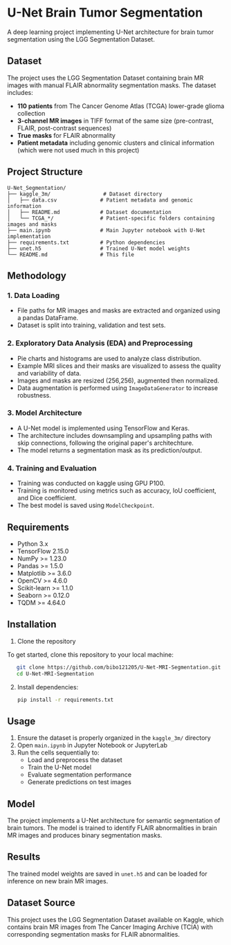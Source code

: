 # U-Net Brain Tumor Segmentation

A deep learning project implementing U-Net architecture for brain tumor segmentation using the LGG Segmentation Dataset.

## Dataset

The project uses the LGG Segmentation Dataset containing brain MR images with manual FLAIR abnormality segmentation masks. The dataset includes:

- **110 patients** from The Cancer Genome Atlas (TCGA) lower-grade glioma collection
- **3-channel MR images** in TIFF format of the same size (pre-contrast, FLAIR, post-contrast sequences)
- **True masks** for FLAIR abnormality
- **Patient metadata** including genomic clusters and clinical information (which were not used much in this project)

## Project Structure

```
U-Net_Segmentation/
├── kaggle_3m/                 # Dataset directory
│   ├── data.csv              # Patient metadata and genomic information
│   ├── README.md             # Dataset documentation
│   └── TCGA_*/               # Patient-specific folders containing images and masks
├── main.ipynb                # Main Jupyter notebook with U-Net implementation
├── requirements.txt          # Python dependencies
├── unet.h5                   # Trained U-Net model weights
└── README.md                 # This file
```

## Methodology

### 1. Data Loading
- File paths for MR images and masks are extracted and organized using a pandas DataFrame.
- Dataset is split into training, validation and test sets.

### 2. Exploratory Data Analysis (EDA) and Preprocessing
- Pie charts and histograms are used to analyze class distribution.
- Example MRI slices and their masks are visualized to assess the quality and variability of data.
- Images and masks are resized (256,256), augmented then normalized.
- Data augmentation is performed using `ImageDataGenerator` to increase robustness.

### 3. Model Architecture
- A U-Net model is implemented using TensorFlow and Keras.
- The architecture includes downsampling and upsampling paths with skip connections, following the original paper's architechture.
- The model returns a segmentation mask as its prediction/output.

### 4. Training and Evaluation
- Training was conducted on kaggle using GPU P100.
- Training is monitored using metrics such as accuracy, IoU coefficient, and Dice coefficient.
- The best model is saved using `ModelCheckpoint`.

## Requirements

- Python 3.x
- TensorFlow 2.15.0
- NumPy >= 1.23.0
- Pandas >= 1.5.0
- Matplotlib >= 3.6.0
- OpenCV >= 4.6.0
- Scikit-learn >= 1.1.0
- Seaborn >= 0.12.0
- TQDM >= 4.64.0

## Installation

1. Clone the repository

To get started, clone this repository to your local machine:

```bash
   git clone https://github.com/bibo121205/U-Net-MRI-Segmentation.git
   cd U-Net-MRI-Segmentation
```

2. Install dependencies:
   ```bash
   pip install -r requirements.txt
   ```

## Usage

1. Ensure the dataset is properly organized in the `kaggle_3m/` directory
2. Open `main.ipynb` in Jupyter Notebook or JupyterLab
3. Run the cells sequentially to:
   - Load and preprocess the dataset
   - Train the U-Net model
   - Evaluate segmentation performance
   - Generate predictions on test images

## Model

The project implements a U-Net architecture for semantic segmentation of brain tumors. The model is trained to identify FLAIR abnormalities in brain MR images and produces binary segmentation masks.

## Results

The trained model weights are saved in `unet.h5` and can be loaded for inference on new brain MR images.

## Dataset Source

This project uses the LGG Segmentation Dataset available on Kaggle, which contains brain MR images from The Cancer Imaging Archive (TCIA) with corresponding segmentation masks for FLAIR abnormalities. 